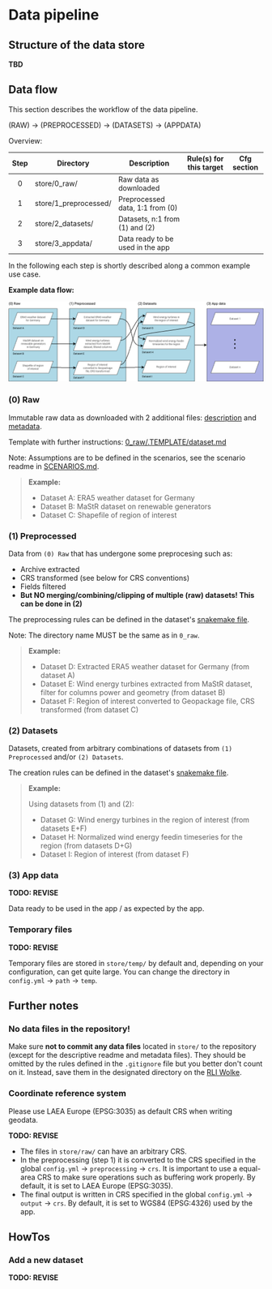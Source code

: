 # Data pipeline

## Structure of the data store

**TBD**

## Data flow

This section describes the workflow of the data pipeline.

(RAW) -> (PREPROCESSED) -> (DATASETS) -> (APPDATA)

Overview:

| **Step** | **Directory**         | **Description**                  | **Rule(s) for this target** | **Cfg section** |
|:--------:|-----------------------|----------------------------------|-----------------------------|-----------------|
|    0     | store/0_raw/          | Raw data as downloaded           |                             |                 |
|    1     | store/1_preprocessed/ | Preprocessed data, 1:1 from (0)  |                             |                 |
|    2     | store/2_datasets/     | Datasets, n:1 from (1) and (2)   |                             |                 |
|    3     | store/3_appdata/      | Data ready to be used in the app |                             |                 |

In the following each step is shortly described along a common example use
case.

**Example data flow:**

![example data flow](../../docs/img/datasets/pipeline_dataflow_example.png)

### (0) Raw

Immutable raw data as downloaded with 2 additional files: 
[description](0_raw/.TEMPLATE/dataset.md) and
[metadata](0_raw/.TEMPLATE/metadata.json).

Template with further instructions:
[0_raw/.TEMPLATE/dataset.md](0_raw/.TEMPLATE/dataset.md)

Note: Assumptions are to be defined in the scenarios, see the scenario readme
in [SCENARIOS.md](../scenarios/SCENARIOS.md). 

> **Example:**
> - Dataset A: ERA5 weather dataset for Germany
> - Dataset B: MaStR dataset on renewable generators
> - Dataset C: Shapefile of region of interest

### (1) Preprocessed

Data from `(0) Raw`  that has undergone some preprocesing such as:
 - Archive extracted
 - CRS transformed (see below for CRS conventions)
 - Fields filtered
 - **But NO merging/combining/clipping of multiple (raw) datasets! This can be 
   done in (2)**

The preprocessing rules can be defined in the dataset's
[snakemake file](1_preprocessed/.TEMPLATE/create.smk).

Note: The directory name MUST be the same as in `0_raw`.

> **Example:**
> - Dataset D: Extracted ERA5 weather dataset for Germany (from dataset A)
> - Dataset E: Wind energy turbines extracted from MaStR dataset, filter for
>   columns power and geometry (from dataset B)
> - Dataset F: Region of interest converted to Geopackage file, CRS
>   transformed (from dataset C)

### (2) Datasets

Datasets, created from arbitrary combinations of datasets from
`(1) Preprocessed` and/or `(2) Datasets`.

The creation rules can be defined in the dataset's
[snakemake file](2_datasets/.TEMPLATE/create.smk).

> **Example:**
> 
> Using datasets from (1) and (2):
> - Dataset G: Wind energy turbines in the region of interest (from datasets E+F)
> - Dataset H: Normalized wind energy feedin timeseries for the region (from
>   datasets D+G)
> - Dataset I: Region of interest (from dataset F)

### (3) App data

**TODO: REVISE**

Data ready to be used in the app / as expected by the app.

### Temporary files

**TODO: REVISE**

Temporary files are stored in `store/temp/` by default and, depending on your
configuration, can get quite large.  You can change the directory in
`config.yml` -> `path` -> `temp`.

## Further notes

### No data files in the repository!

Make sure **not to commit any data files** located in `store/` to the
repository (except for the descriptive readme and metadata files). They should
be omitted by the rules defined in the `.gitignore` file but you better don't
count on it. Instead, save them in the designated directory on the
[RLI Wolke](https://wolke.rl-institut.de/f/160572).

### Coordinate reference system

Please use LAEA Europe (EPSG:3035) as default CRS when writing geodata.

**TODO: REVISE**

- The files in `store/raw/` can have an arbitrary CRS.
- In the preprocessing (step 1) it is converted to the CRS specified in the global `config.yml` -> `preprocessing` -> 
  `crs`. It is important to use a equal-area CRS to make sure operations such as buffering work properly. By default,
  it is set to LAEA Europe (EPSG:3035).
- The final output is written in CRS specified in the global `config.yml` -> `output` -> `crs`. By default, it is set
  to WGS84 (EPSG:4326) used by the app.

## HowTos

### Add a new dataset

**TODO: REVISE**
